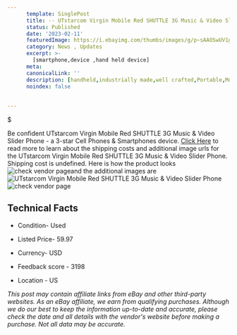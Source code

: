 ```yaml
---
      template: SinglePost
      title: -- UTstarcom Virgin Mobile Red SHUTTLE 3G Music & Video Slider Phone
      status: Published
      date: '2023-02-11'
      featuredImage: https://i.ebayimg.com/thumbs/images/g/p~sAAOSwUV1gJrK0/s-l225.jpg
      category: News , Updates
      excerpt: >-
        [smartphone,device ,hand held device]
      meta:
      canonicalLink: ''
      description: [handheld,industrially made,well crafted,Portable,Mobile,Compact,Convenient,Lightweight,Maneuverable,Man-portable,Miniature,Carriable,Hand-held,Light,Holdable,Transportable,Mobile device,Pocket-sized,On-the-go,Wireless,Cordless,Compact size,Convenient size, smartphone,device ,hand held device]
      noindex: false
      
        
---
```

$

Be confident UTstarcom Virgin Mobile Red SHUTTLE 3G Music & Video Slider Phone - a 3-star Cell Phones & Smartphones device. [Click Here](https://www.ebay.com/itm/155394380261?hash=item242e3a11e5%3Ag%3Ap%7EsAAOSwUV1gJrK0&mkevt=1&mkcid=1&mkrid=711-53200-19255-0&campid=%253CePNCampaignId%253E&customid=%253CreferenceId%253E&toolid=10049) to read more to learn about the shipping costs and additional image urls for the UTstarcom Virgin Mobile Red SHUTTLE 3G Music & Video Slider Phone. Shipping cost is undefined. Here is how the product looks ![check vendor page](https://i.ebayimg.com/thumbs/images/g/p~sAAOSwUV1gJrK0/s-l225.jpg)and the additional images are![UTstarcom Virgin Mobile Red SHUTTLE 3G Music & Video Slider Phone](https://i.ebayimg.com/images/g/p~sAAOSwUV1gJrK0/s-l1600.jpg)![check vendor page](https://origin-galleryplus.ebayimg.com/ws/web/155394380261_2_0_1/225x225.jpg,https://origin-galleryplus.ebayimg.com/ws/web/155394380261_3_0_1/225x225.jpg,https://origin-galleryplus.ebayimg.com/ws/web/155394380261_4_0_1/225x225.jpg,https://origin-galleryplus.ebayimg.com/ws/web/155394380261_5_0_1/225x225.jpg,https://origin-galleryplus.ebayimg.com/ws/web/155394380261_6_0_1/225x225.jpg,https://origin-galleryplus.ebayimg.com/ws/web/155394380261_7_0_1/225x225.jpg,https://origin-galleryplus.ebayimg.com/ws/web/155394380261_8_0_1/225x225.jpg,https://origin-galleryplus.ebayimg.com/ws/web/155394380261_9_0_1/225x225.jpg,https://origin-galleryplus.ebayimg.com/ws/web/155394380261_10_0_1/225x225.jpg,https://origin-galleryplus.ebayimg.com/ws/web/155394380261_11_0_1/225x225.jpg,https://origin-galleryplus.ebayimg.com/ws/web/155394380261_12_0_1/225x225.jpg)



 ## Technical Facts 



     
      

 - Condition- Used 


      

 - Listed Price- 59.97 


      

 - Currency- USD 


      

 - Feedback score - 3198 


      

 - Location - US 


      
      

 *_This post may contain affiliate links from eBay and other third-party websites. As an eBay affiliate, we earn from qualifying purchases. Although we do our best to keep the information up-to-date and accurate, please check the date and all details with the vendor's website before making a purchase. Not all data may be accurate._*






